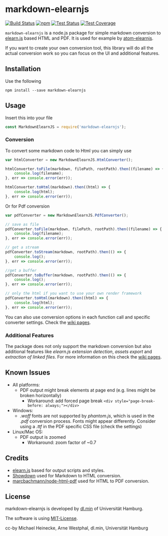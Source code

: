 # markdown-elearnjs

[![Build Status](https://westphal.goip.de/jenkins/buildStatus/icon?job=markdown-elearnjs)](https://westphal.goip.de/jenkins/job/markdown-elearnjs)
[![npm](https://westphal.goip.de/jenkins-test-badge/npm/)](https://www.npmjs.com/package/markdown-elearnjs)
[![Test Status](https://westphal.goip.de/jenkins-test-badge/tests/master/)](https://westphal.goip.de/jenkins/job/markdown-elearnjs/lastCompletedBuild/testReport/)
[![Test Coverage](https://westphal.goip.de/jenkins-test-badge/coverage/master/)](https://westphal.goip.de/jenkins/job/markdown-elearnjs/Code_20Coverage/)

`markdown-elearnjs` is a node.js package for simple markdown conversion
to [elearn.js](https://github.com/elb-min-uhh/elearn.js) based HTML and PDF.
It is used for example by
[atom-elearnjs](https://github.com/elb-min-uhh/atom-elearnjs).

If you want to create your own conversion tool, this library will do all the
actual conversion work so you can focus on the UI and additional features.

## Installation

Use the following

    npm install --save markdown-elearnjs

## Usage

Insert this into your file

```js
const MarkdownElearnJS = require('markdown-elearnjs');
```

### Conversion

To convert some markdown code to Html you can simply use

```js
var htmlConverter = new MarkdownElearnJS.HtmlConverter();

htmlConverter.toFile(markdown, filePath, rootPath).then((filename) => {
    console.log(filename);
}, err => console.error(err));

htmlConverter.toHtml(markdown).then((html) => {
    console.log(html);
}, err => console.error(err));
```

Or for Pdf conversion

```js
var pdfConverter = new MarkdownElearnJS.PdfConverter();

// save as file
pdfConverter.toFile(markdown, filePath, rootPath).then((filename) => {
    console.log(filename);
}, err => console.error(err));

// get a stream
pdfConverter.toStream(markdown, rootPath).then(() => {
    console.log();
}, err => console.error(err));

//get a buffer
pdfConverter.toBuffer(markdown, rootPath).then(() => {
    console.log();
}, err => console.error(err));

// only the html if you want to use your own render framework
pdfConverter.toHtml(markdown).then((html) => {
    console.log(html);
}, err => console.error(err));
```

You can also use conversion options in each function call and specific
converter settings. Check the
[wiki pages](https://github.com/elb-min-uhh/markdown-elearnjs/wiki).

### Additional Features

The package does not only support the markdown conversion but also additional
features like _elearn.js extension detection_, _assets export_ and
_extraction of linked files_. For more information on this check the
[wiki pages](https://github.com/elb-min-uhh/markdown-elearnjs/wiki).

## Known Issues

* All platforms:
    * PDF output might break elements at page end (e.g. lines might be broken
        horizontally)
        * Workaround: add forced page break
            `<div style="page-break-before: always;"></div>`
* Windows:
    * _.woff_ fonts are not supported by _phantom.js_, which is used
    in the _.pdf_ conversion process. Fonts might appear differently.
    Consider using a _.ttf_ in the PDF specific CSS file (check the settings)
* Linux/Mac OS:
    * PDF output is zoomed
        * Workaround: zoom factor of ~0.7

## Credits

* [elearn.js](https://github.com/elb-min-uhh/elearn.js) based for output scripts and styles.
* [Showdown](http://showdownjs.com/) used for Markdown to HTML conversion.
* [marcbachmann/node-html-pdf](https://github.com/marcbachmann/node-html-pdf)
used for HTML to PDF conversion.

## License

markdown-elearnjs is developed by
[dl.min](https://www.min.uni-hamburg.de/studium/digitalisierung-lehre/ueber-uns.html)
of Universität Hamburg.

The software is using [MIT-License](http://opensource.org/licenses/mit-license.php).

cc-by Michael Heinecke, Arne Westphal, dl.min, Universität Hamburg
